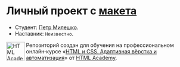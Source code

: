 # Личный проект c [макета](https://www.figma.com/file/2JkxOzl3AP8Xky0goeuMgs/HTML-2-%2F-%D0%9A%D1%8D%D1%82-%D1%8D%D0%BD%D0%B5%D1%80%D0%B4%D0%B6%D0%B8?node-id=0%3A1&t=iiKHdOh8Nf1EDDlX-0)

* Студент: [Петр Милешко](https://htmlacademy.ru/profile/webpeternet).
* Наставник: `Неизвестно`.

<a href="https://htmlacademy.ru/intensive/adaptive"><img align="left" width="50" height="50" alt="HTML Academy" src="https://up.htmlacademy.ru/static/img/intensive/adaptive/logo-for-github-2.png"></a>

Репозиторий создан для обучения на профессиональном онлайн‑курсе «[HTML и CSS. Адаптивная вёрстка и автоматизация](https://htmlacademy.ru/intensive/adaptive)» от [HTML Academy](https://htmlacademy.ru).


